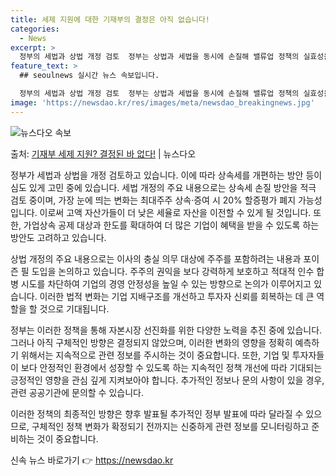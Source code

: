 ```yaml
---
title: 세제 지원에 대한 기재부의 결정은 아직 없습니다!
categories:
  - News
excerpt: >
  정부의 세법과 상법 개정 검토  정부는 상법과 세법을 동시에 손질해 밸류업 정책의 실효성을 높이겠다는 복안입…
feature_text: >
  ## seoulnews 실시간 뉴스 속보입니다.

  정부의 세법과 상법 개정 검토  정부는 상법과 세법을 동시에 손질해 밸류업 정책의 실효성을 높이겠다는 복안입…
image: 'https://newsdao.kr/res/images/meta/newsdao_breakingnews.jpg'
---
```


![뉴스다오 속보](https://newsdao.kr/res/images/meta/newsdao_breakingnews.jpg)

<p>출처: <a href="https://newsdao.kr/4243" rel="dofollow">기재부 세제 지원? 결정된 바 없다!</a> | 뉴스다오</p>

정부가 세법과 상법을 개정 검토하고 있습니다. 이에 따라 상속세를 개편하는 방안 등이 심도 있게 고민 중에 있습니다. 세법 개정의 주요 내용으로는 상속세 손질 방안을 적극 검토 중이며, 가장 눈에 띄는 변화는 최대주주 상속·증여 시 20% 할증평가 폐지 가능성입니다. 이로써 고액 자산가들이 더 낮은 세율로 자산을 이전할 수 있게 될 것입니다. 또한, 가업상속 공제 대상과 한도를 확대하여 더 많은 기업이 혜택을 받을 수 있도록 하는 방안도 고려하고 있습니다. 

상법 개정의 주요 내용으로는 이사의 충실 의무 대상에 주주를 포함하려는 내용과 포이즌 필 도입을 논의하고 있습니다. 주주의 권익을 보다 강력하게 보호하고 적대적 인수 합병 시도를 차단하여 기업의 경영 안정성을 높일 수 있는 방향으로 논의가 이루어지고 있습니다. 이러한 법적 변화는 기업 지배구조를 개선하고 투자자 신뢰를 회복하는 데 큰 역할을 할 것으로 기대됩니다.

정부는 이러한 정책을 통해 자본시장 선진화를 위한 다양한 노력을 추진 중에 있습니다. 그러나 아직 구체적인 방향은 결정되지 않았으며, 이러한 변화의 영향을 정확히 예측하기 위해서는 지속적으로 관련 정보를 주시하는 것이 중요합니다. 또한, 기업 및 투자자들이 보다 안정적인 환경에서 성장할 수 있도록 하는 지속적인 정책 개선에 따라 기대되는 긍정적인 영향을 관심 깊게 지켜보아야 합니다. 추가적인 정보나 문의 사항이 있을 경우, 관련 공공기관에 문의할 수 있습니다.

이러한 정책의 최종적인 방향은 향후 발표될 추가적인 정부 발표에 따라 달라질 수 있으므로, 구체적인 정책 변화가 확정되기 전까지는 신중하게 관련 정보를 모니터링하고 준비하는 것이 중요합니다. 

신속 뉴스 바로가기 👉 <a href="https://newsdao.kr" rel="dofollow">https://newsdao.kr</a>


